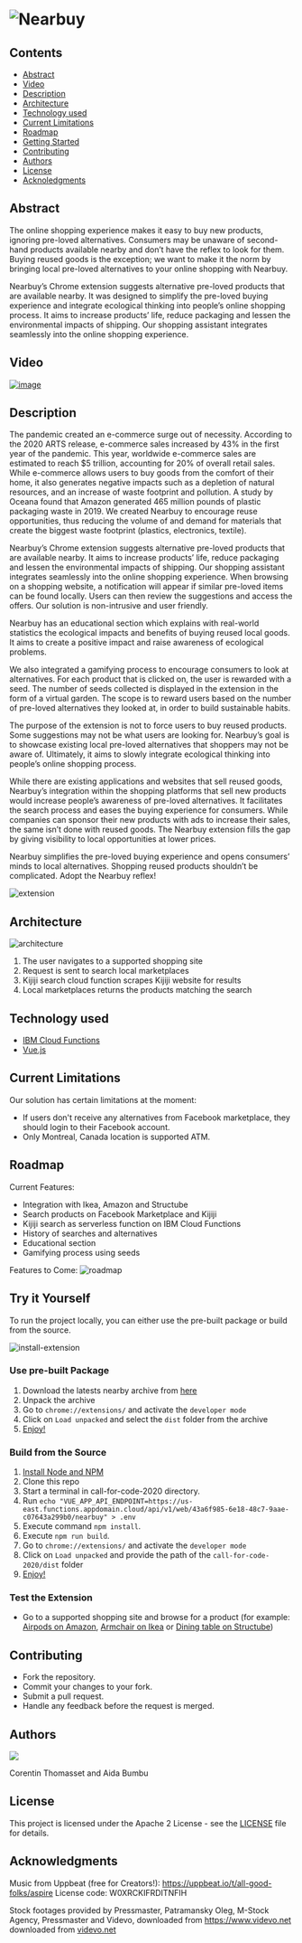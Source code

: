 # ![Nearbuy](/images/nearbuy.png)

## Contents
- [Abstract](#Abstract)
- [Video](#video)
- [Description](#description)
- [Architecture](#architecture)
- [Technology used](#technology-used)
- [Current Limitations](#current-limitations)
- [Roadmap](#roadmap)
- [Getting Started](#getting-started)
- [Contributing](#contributing)
- [Authors](#authors)
- [License](#license)
- [Acknoledgments](#acknowledgments)

## Abstract
The online shopping experience makes it easy to buy new products, ignoring pre-loved alternatives. Consumers may be unaware of second-hand products available nearby and don’t have the reflex to look for them. Buying reused goods is the exception; we want to make it the norm by bringing local pre-loved alternatives to your online shopping with Nearbuy.

Nearbuy’s Chrome extension suggests alternative pre-loved products that are available nearby. It was designed to simplify the pre-loved buying experience and integrate ecological thinking into people’s online shopping process. It aims to increase products’ life, reduce packaging and lessen the environmental impacts of shipping. Our shopping assistant integrates seamlessly into the online shopping experience. 

## Video

[![image](https://user-images.githubusercontent.com/33403840/199153708-5cc09519-0308-4a68-a986-08130e49b842.png)](https://drive.google.com/file/d/1X5EbiT4x0L3ypiq3ge21wCIXGKSvQJVr/view?usp=sharing)


## Description

The pandemic created an e-commerce surge out of necessity. According to the 2020 ARTS release, e-commerce sales increased by 43% in the first year of the pandemic. This year, worldwide e-commerce sales are estimated to reach $5 trillion, accounting for 20% of overall retail sales. While e-commerce allows users to buy goods from the comfort of their home, it also generates negative impacts such as a depletion of natural resources, and an increase of waste footprint and pollution. A study by Oceana found that Amazon generated 465 million pounds of plastic packaging waste in 2019. We created Nearbuy to encourage reuse opportunities, thus reducing the volume of and demand for materials that create the biggest waste footprint (plastics, electronics, textile). 

Nearbuy’s Chrome extension suggests alternative pre-loved products that are available nearby. It aims to increase products’ life, reduce packaging and lessen the environmental impacts of shipping. Our shopping assistant integrates seamlessly into the online shopping experience. When browsing on a shopping website, a notification will appear if similar pre-loved items can be found locally. Users can then review the suggestions and access the offers. Our solution is non-intrusive and user friendly.

Nearbuy has an educational section which explains with real-world statistics the ecological impacts and benefits of buying reused local goods. It aims to create a positive impact and raise awareness of ecological problems.

We also integrated a gamifying process to encourage consumers to look at alternatives. For each product that is clicked on, the user is rewarded with a seed. The number of seeds collected is displayed in the extension in the form of a virtual garden. The scope is to reward users based on the number of pre-loved alternatives they looked at, in order to build sustainable habits.

The purpose of the extension is not to force users to buy reused products. Some suggestions may not be what users are looking for. Nearbuy’s goal is to showcase existing local pre-loved alternatives that shoppers may not be aware of. Ultimately, it aims to slowly integrate ecological thinking into people’s online shopping process.

While there are existing applications and websites that sell reused goods, Nearbuy’s integration within the shopping platforms that sell new products would increase people’s awareness of pre-loved alternatives. It facilitates the search process and eases the buying experience for consumers. While companies can sponsor their new products with ads to increase their sales, the same isn’t done with reused goods. The Nearbuy extension fills the gap by giving visibility to local opportunities at lower prices.

Nearbuy simplifies the pre-loved buying experience and opens consumers’ minds to local alternatives. Shopping reused products shouldn’t be complicated. Adopt the Nearbuy reflex!

![extension](/images/extension.png)


## Architecture

![architecture](/images/architecture.png)

1. The user navigates to a supported shopping site
1. Request is sent to search local marketplaces 
1. Kijiji search cloud function scrapes Kijiji website for results
1. Local marketplaces returns the products matching the search

## Technology used

- [IBM Cloud Functions](https://cloud.ibm.com/functions/)
- [Vue.js](https://vuejs.org/)

## Current Limitations

Our solution has certain limitations at the moment:
- If users don't receive any alternatives from Facebook marketplace, they should login to their Facebook account.
- Only Montreal, Canada location is supported ATM.

## Roadmap

Current Features:
- Integration with Ikea, Amazon and Structube
- Search products on Facebook Marketplace and Kijiji
- Kijiji search as serverless function on IBM Cloud Functions
- History of searches and alternatives
- Educational section
- Gamifying process using seeds

Features to Come:
![roadmap](https://user-images.githubusercontent.com/33403840/199166388-d574c02b-843c-4d3c-8b7d-ce58ab4e9517.png)


## Try it Yourself
To run the project locally, you can either use the pre-built package or build from the source.

![install-extension](/images/install-extension.png)

### Use pre-built Package
1. Download the latests nearby archive from [here](https://github.com/corentinthomasset/call-for-code-2022/releases/)
1. Unpack the archive
1. Go to `chrome://extensions/` and activate the `developer mode`
1. Click on `Load unpacked` and select the `dist` folder from the archive
1. [Enjoy!](#test-the-extension)

### Build from the Source
1. [Install Node and NPM](https://nodejs.org/en/download/)
1. Clone this repo
1. Start a terminal in call-for-code-2020 directory.
1. Run `echo "VUE_APP_API_ENDPOINT=https://us-east.functions.appdomain.cloud/api/v1/web/43a6f985-6e18-48c7-9aae-c07643a299b0/nearbuy" > .env`
1. Execute command `npm install`.
1. Execute `npm run build`.
1. Go to `chrome://extensions/` and activate the `developer mode`
1. Click on `Load unpacked` and provide the path of the `call-for-code-2020/dist` folder
1. [Enjoy!](#test-the-extension)

### Test the Extension

- Go to a supported shopping site and browse for a product (for example: [Airpods on Amazon](https://www.amazon.ca/Apple-AirPods-Pro-2nd-Generation/dp/B0BDHWDR12?ref_=ast_sto_dp&th=1&psc=1), [Armchair on Ikea](https://www.ikea.com/ca/en/p/poaeng-armchair-birch-veneer-knisa-light-beige-s49306570/) or [Dining table on Structube](https://www.structube.com/en_ca/dina-extendable-acacia-wood-dining-table-180-cm-to-260-cm-22-43-03?pid=22888))

## Contributing

- Fork the repository.
- Commit your changes to your fork.
- Submit a pull request.
- Handle any feedback before the request is merged.

## Authors

<a href="https://github.com/corentinthomasset/call-for-code-2022/graphs/contributors">
  <img src="https://contributors-img.web.app/image?repo=corentinthomasset/call-for-code-2022"/>
</a>

Corentin Thomasset and Aida Bumbu

## License

This project is licensed under the Apache 2 License - see the [LICENSE](/LICENSE) file for details.

## Acknowledgments

Music from Uppbeat (free for Creators!): https://uppbeat.io/t/all-good-folks/aspire
License code: W0XRCKIFRDITNFIH

Stock footages provided by Pressmaster, Patramansky Oleg, M-Stock Agency, Pressmaster and Videvo, downloaded from https://www.videvo.net
downloaded from <a class="videvo-redirect" target="_blank" href="https://www.videvo.net">videvo.net</a>


